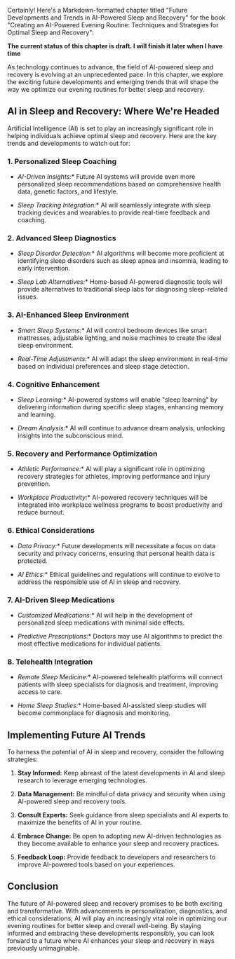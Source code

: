 Certainly! Here's a Markdown-formatted chapter titled "Future Developments and Trends in AI-Powered Sleep and Recovery" for the book "Creating an AI-Powered Evening Routine: Techniques and Strategies for Optimal Sleep and Recovery":

**The current status of this chapter is draft. I will finish it later when I have time**

As technology continues to advance, the field of AI-powered sleep and recovery is evolving at an unprecedented pace. In this chapter, we explore the exciting future developments and emerging trends that will shape the way we optimize our evening routines for better sleep and recovery.

AI in Sleep and Recovery: Where We're Headed
--------------------------------------------

Artificial Intelligence (AI) is set to play an increasingly significant role in helping individuals achieve optimal sleep and recovery. Here are the key trends and developments to watch out for:

### 1. **Personalized Sleep Coaching**

* *AI-Driven Insights:*\* Future AI systems will provide even more personalized sleep recommendations based on comprehensive health data, genetic factors, and lifestyle.

* *Sleep Tracking Integration:*\* AI will seamlessly integrate with sleep tracking devices and wearables to provide real-time feedback and coaching.

### 2. **Advanced Sleep Diagnostics**

* *Sleep Disorder Detection:*\* AI algorithms will become more proficient at identifying sleep disorders such as sleep apnea and insomnia, leading to early intervention.

* *Sleep Lab Alternatives:*\* Home-based AI-powered diagnostic tools will provide alternatives to traditional sleep labs for diagnosing sleep-related issues.

### 3. **AI-Enhanced Sleep Environment**

* *Smart Sleep Systems:*\* AI will control bedroom devices like smart mattresses, adjustable lighting, and noise machines to create the ideal sleep environment.

* *Real-Time Adjustments:*\* AI will adapt the sleep environment in real-time based on individual preferences and sleep stage detection.

### 4. **Cognitive Enhancement**

* *Sleep Learning:*\* AI-powered systems will enable "sleep learning" by delivering information during specific sleep stages, enhancing memory and learning.

* *Dream Analysis:*\* AI will continue to advance dream analysis, unlocking insights into the subconscious mind.

### 5. **Recovery and Performance Optimization**

* *Athletic Performance:*\* AI will play a significant role in optimizing recovery strategies for athletes, improving performance and injury prevention.

* *Workplace Productivity:*\* AI-powered recovery techniques will be integrated into workplace wellness programs to boost productivity and reduce burnout.

### 6. **Ethical Considerations**

* *Data Privacy:*\* Future developments will necessitate a focus on data security and privacy concerns, ensuring that personal health data is protected.

* *AI Ethics:*\* Ethical guidelines and regulations will continue to evolve to address the responsible use of AI in sleep and recovery.

### 7. **AI-Driven Sleep Medications**

* *Customized Medications:*\* AI will help in the development of personalized sleep medications with minimal side effects.

* *Predictive Prescriptions:*\* Doctors may use AI algorithms to predict the most effective medications for individual patients.

### 8. **Telehealth Integration**

* *Remote Sleep Medicine:*\* AI-powered telehealth platforms will connect patients with sleep specialists for diagnosis and treatment, improving access to care.

* *Home Sleep Studies:*\* Home-based AI-assisted sleep studies will become commonplace for diagnosis and monitoring.

Implementing Future AI Trends
-----------------------------

To harness the potential of AI in sleep and recovery, consider the following strategies:

1. **Stay Informed:** Keep abreast of the latest developments in AI and sleep research to leverage emerging technologies.

2. **Data Management:** Be mindful of data privacy and security when using AI-powered sleep and recovery tools.

3. **Consult Experts:** Seek guidance from sleep specialists and AI experts to maximize the benefits of AI in your routine.

4. **Embrace Change:** Be open to adopting new AI-driven technologies as they become available to enhance your sleep and recovery practices.

5. **Feedback Loop:** Provide feedback to developers and researchers to improve AI-powered tools based on your experiences.

Conclusion
----------

The future of AI-powered sleep and recovery promises to be both exciting and transformative. With advancements in personalization, diagnostics, and ethical considerations, AI will play an increasingly vital role in optimizing our evening routines for better sleep and overall well-being. By staying informed and embracing these developments responsibly, you can look forward to a future where AI enhances your sleep and recovery in ways previously unimaginable.
